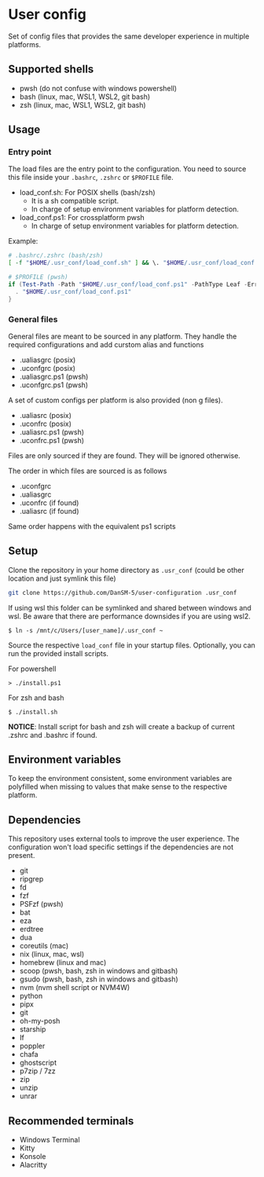 User config
============

Set of config files that provides the same developer experience in multiple platforms.

## Supported shells

- pwsh (do not confuse with windows powershell)
- bash (linux, mac, WSL1, WSL2, git bash)
- zsh (linux, mac, WSL1, WSL2, git bash)

## Usage

### Entry point

The load files are the entry point to the configuration. You need to source this file inside your `.bashrc`, `.zshrc` or `$PROFILE` file.

- load_conf.sh: For POSIX shells (bash/zsh)
  - It is a sh compatible script.
  - In charge of setup environment variables for platform detection.
- load_conf.ps1: For crossplatform pwsh
  - In charge of setup environment variables for platform detection.

Example:

```bash
# .bashrc/.zshrc (bash/zsh)
[ -f "$HOME/.usr_conf/load_conf.sh" ] && \. "$HOME/.usr_conf/load_conf.sh"
```

```powershell
# $PROFILE (pwsh)
if (Test-Path -Path "$HOME/.usr_conf/load_conf.ps1" -PathType Leaf -ErrorAction SilentlyContinue) {
  . "$HOME/.usr_conf/load_conf.ps1"
}
```

### General files

General files are meant to be sourced in any platform. They handle the required configurations and add curstom alias and functions

* .ualiasgrc (posix)
* .uconfgrc (posix)
* .ualiasgrc.ps1 (pwsh)
* .uconfgrc.ps1 (pwsh)

A set of custom configs per platform is also provided (non g files).

* .ualiasrc (posix)
* .uconfrc (posix)
* .ualiasrc.ps1 (pwsh)
* .uconfrc.ps1 (pwsh)

Files are only sourced if they are found. They will be ignored otherwise.

The order in which files are sourced is as follows

- .uconfgrc
- .ualiasgrc
- .uconfrc (if found)
- .ualiasrc (if found)

Same order happens with the equivalent ps1 scripts

## Setup

Clone the repository in your home directory as `.usr_conf` (could be other location and just symlink this file)

```bash
git clone https://github.com/DanSM-5/user-configuration .usr_conf
```

If using wsl this folder can be symlinked and shared between windows and wsl.
Be aware that there are performance downsides if you are using wsl2.

```
$ ln -s /mnt/c/Users/[user_name]/.usr_conf ~
```

Source the respective `load_conf` file in your startup files.
Optionally, you can run the provided install scripts.

For powershell

```pwsh
> ./install.ps1
```

For zsh and bash

```
$ ./install.sh
```

**NOTICE**: Install script for bash and zsh will create a backup of current .zshrc and .bashrc if found.

## Environment variables

To keep the environment consistent, some environment variables are polyfilled when missing to values that make sense to the respective platform.

## Dependencies

This repository uses external tools to improve the user experience.
The configuration won't load specific settings if the dependencies are not present.

* git
* ripgrep
* fd
* fzf
* PSFzf (pwsh)
* bat
* eza
* erdtree
* dua
* coreutils (mac)
* nix (linux, mac, wsl)
* homebrew (linux and mac)
* scoop (pwsh, bash, zsh in windows and gitbash)
* gsudo (pwsh, bash, zsh in windows and gitbash)
* nvm (nvm shell script or NVM4W)
* python
* pipx
* git
* oh-my-posh
* starship
* lf
* poppler
* chafa
* ghostscript
* p7zip / 7zz
* zip
* unzip
* unrar

## Recommended terminals

- Windows Terminal
- Kitty
- Konsole
- Alacritty

